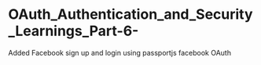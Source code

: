 # OAuth_Authentication_and_Security_Learnings_Part-6-

Added Facebook sign up and login using passportjs facebook OAuth

